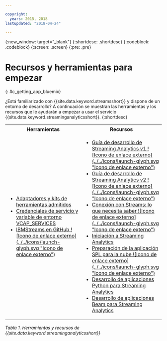 ```yaml
---

copyright:
  years: 2015, 2018
lastupdated: "2018-04-24"

---
```


<!-- Attribute definitions -->
{:new_window: target="_blank"}
{:shortdesc: .shortdesc}
{:codeblock: .codeblock}
{:screen: .screen}
{:pre: .pre}

# Recursos y herramientas para empezar
{: #c_getting_app_bluemix}


 ¿Está familiarizado con {{site.data.keyword.streamsshort}} y dispone de un entorno de desarrollo? A continuación se muestran las herramientas y los recursos que le ayudarán a empezar a usar el servicio {{site.data.keyword.streaminganalyticsshort}}.
{:shortdesc}

<table summary="Esta tabla proporciona una lista de herramientas y recursos necesarios para desarrollar y desplegar las aplicaciones {{site.data.keyword.streamsshort}}.">
  <tr>
    <th>Herramientas<br></th>
    <th>Recursos<br></th>
  </tr>
  <tr>
    <td>
      <ul>
        <li><a href="/docs/services/StreamingAnalytics/compatible_toolkits.html" target="_blank">Adaptadores y kits de herramientas admitidos</a><br></li>
        <li><a href="/docs/services/StreamingAnalytics/service_plans.html#vcap_services" target="_blank">Credenciales de servicio y variable de entorno VCAP_SERVICES</a><br></li>
        <li><a href="https://github.com/IBMStreams" target="_blank">IBMStreams en
GitHub ![Icono de enlace externo](../../icons/launch-glyph.svg "Icono de enlace externo")</a><br></li>
      </ul>    
    </td>
    <td>
      <ul>
        <li><a href="https://developer.ibm.com/streamsdev/docs/bluemix-streaming-analytics-development-guide/" target="_blank">Guía de desarrollo de Streaming Analytics v1 ![Icono de enlace externo](../../icons/launch-glyph.svg "Icono de enlace externo")</a><br></li>
        <li><a href="https://developer.ibm.com/streamsdev/docs/streaming-analytics-dev-guide/" target="_blank">Guía de desarrollo de Streaming Analytics v2 ![Icono de enlace externo](../../icons/launch-glyph.svg "Icono de enlace externo")</a><br></li>
        <li><a href="https://www.ibm.com/blogs/bluemix/2017/02/connecting-to-streams/" target="_blank">Conexión con Streams: lo que necesita saber ![Icono de enlace externo](../../icons/launch-glyph.svg "Icono de enlace externo")</a><br></li>
        <li><a href="/docs/services/StreamingAnalytics/index.html" target="_blank">Iniciación a Streaming Analytics</a><br></li>
        <li><a href="https://developer.ibm.com/streamsdev/docs/getting-spl-application-ready-cloud" target="_blank">Preparación de la aplicación SPL para la nube ![Icono de enlace externo](../../icons/launch-glyph.svg "Icono de enlace externo")</a><br></li>
        <li><a href="/docs/services/StreamingAnalytics/t_develop_apps_python.html#t_develop_apps_python" target="_blank">Desarrollo de aplicaciones Python para Streaming Analytics</a><br></li>
        <li><a href="/docs/services/StreamingAnalytics/develop_beam_apps.html" target="_blank">Desarrollo de aplicaciones Beam para Streaming Analytics</a><br></li>
      </ul>    
    </td>
  </tr>
</table>

*Tabla 1. Herramientas y recursos de {{site.data.keyword.streaminganalyticsshort}}*
